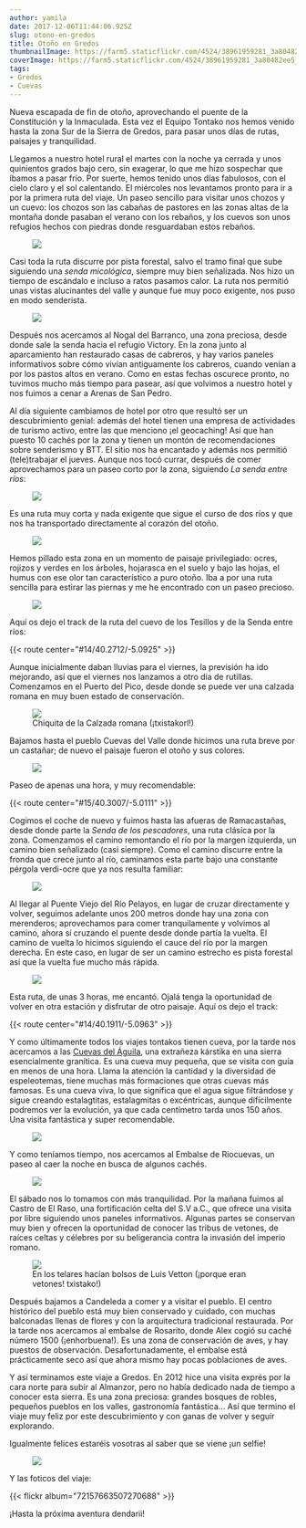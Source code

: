 ```yaml
---
author: yamila
date: 2017-12-06T11:44:06.925Z
slug: otono-en-gredos
title: Otoño en Gredos
thumbnailImage: https://farm5.staticflickr.com/4524/38961959281_3a80482ee5_c.jpg
coverImage: https://farm5.staticflickr.com/4524/38961959281_3a80482ee5_c.jpg
tags:
- Gredos
- Cuevas
---
```



Nueva escapada de fin de otoño, aprovechando el puente de la Constitución y la Inmaculada. Esta vez el Equipo Tontako nos hemos venido hasta la zona Sur de la Sierra de Gredos, para pasar unos días de rutas, paisajes y tranquilidad.

<!--more-->

Llegamos a nuestro hotel rural el martes con la noche ya cerrada y unos quinientos grados bajo cero, sin exagerar, lo que me hizo sospechar que íbamos a pasar frío. Por suerte, hemos tenido unos días fabulosos, con el cielo claro y el sol calentando. El miércoles nos levantamos pronto para ir a por la primera ruta del viaje. Un paseo sencillo para visitar unos chozos y un cuevo: los chozos son las cabañas de pastores en las zonas altas de la montaña donde pasaban el verano con los rebaños, y los cuevos son unos refugios hechos con piedras donde resguardaban estos rebaños.

<figure>
<img src="https://farm5.staticflickr.com/4564/38074068055_c3cbd55b05_c.jpg" />
<figcaption></figcaption>
</figure>

Casi toda la ruta discurre por pista forestal, salvo el tramo final que sube siguiendo una <em>senda micológica</em>, siempre muy bien señalizada. Nos hizo un tiempo de escándalo e incluso a ratos pasamos calor. La ruta nos permitió unas vistas alucinantes del valle y aunque fue muy poco exigente, nos puso en modo senderista.

<figure>
<img src="https://farm5.staticflickr.com/4594/38244079304_1374731cd4_c.jpg"/>
<figcaption></figcaption>
</figure>

Después nos acercamos al Nogal del Barranco, una zona preciosa, desde donde sale la senda hacia el refugio Victory. En la zona junto al aparcamiento han restaurado casas de cabreros, y hay varios paneles informativos sobre cómo vivían antiguamente los cabreros, cuando venían a por los pastos altos en verano. Como en estas fechas oscurece pronto, no tuvimos mucho más tiempo para pasear, así que volvimos a nuestro hotel y nos fuimos a cenar a Arenas de San Pedro.

Al día siguiente cambiamos de hotel por otro que resultó ser un descubrimiento genial: además del hotel tienen una empresa de actividades de turismo activo, entre las que menciono ¡el geocaching! Así que han puesto 10 cachés por la zona y tienen un montón de recomendaciones sobre senderismo y BTT. El sitio nos ha encantado y además nos permitió (tele)trabajar el jueves. Aunque nos tocó currar, después de comer aprovechamos para un paseo corto por la zona, siguiendo <em>La senda entre ríos</em>:

<figure>
<img src="https://farm5.staticflickr.com/4732/38245288964_fb201c0cf1_c.jpg" />
<figcaption></figcaption>
</figure>

Es una ruta muy corta y nada exigente que sigue el curso de dos ríos y que nos ha transportado directamente al corazón del otoño.

<figure>
<img src="https://farm5.staticflickr.com/4684/38924934152_9e12f22b7f_c.jpg" />
<figcaption></figcaption>
</figure>

Hemos pillado esta zona en un momento de paisaje privilegiado: ocres, rojizos y verdes en los árboles, hojarasca en el suelo y bajo las hojas, el humus con ese olor tan característico a puro otoño. Iba a por una ruta sencilla para estirar las piernas y me he encontrado con un paseo precioso.

<figure>
<img src="https://farm5.staticflickr.com/4571/38075476505_fe8a1df0e1_c.jpg" />
<figcaption></figcaption>
</figure>

Aquí os dejo el track de la ruta del cuevo de los Tesillos y de la Senda entre ríos:

{{< route center="#14/40.2712/-5.0925" >}}

Aunque inicialmente daban lluvias para el viernes, la previsión ha ido mejorando, así que el viernes nos lanzamos a otro día de rutillas. Comenzamos en el Puerto del Pico, desde donde se puede ver una calzada romana en muy buen estado de conservación.

<figure>
<img src="https://farm5.staticflickr.com/4738/38961913431_edd00d0d69_c.jpg" />
<figcaption>Chiquita de la Calzada romana (¡txistakorl!)</figcaption>
</figure>

Bajamos hasta el pueblo Cuevas del Valle donde hicimos una ruta breve por un castañar; de nuevo el paisaje fueron el otoño y sus colores.

<figure>
<img src="https://farm5.staticflickr.com/4517/38076059165_4d2bee3540_c.jpg" />
<figcaption></figcaption>
</figure>

Paseo de apenas una hora, y muy recomendable:

{{< route center="#15/40.3007/-5.0111" >}}

Cogimos el coche de nuevo y fuimos hasta las afueras de Ramacastañas, desde donde parte la <em>Senda de los pescadores</em>, una ruta clásica por la zona. Comenzamos el camino remontando el río por la margen izquierda, un camino bien señalizado (casi siempre). Como el camino discurre entre la fronda que crece junto al río, caminamos esta parte bajo una constante pérgola verdi-ocre que ya nos resulta familiar:

<figure>
<img src="https://farm5.staticflickr.com/4634/27185138099_6888a9838f_c.jpg" />
<figcaption></figcaption>
</figure>

Al llegar al Puente Viejo del Río Pelayos, en lugar de cruzar directamente y volver, seguimos adelante unos 200 metros donde hay una zona con merenderos; aprovechamos para comer tranquilamente y volvimos al camino, ahora sí cruzando el puente desde donde partía la vuelta. El camino de vuelta lo hicimos siguiendo el cauce del río por la margen derecha. En este caso, en lugar de ser un camino estrecho es pista forestal así que la vuelta fue mucho más rápida.

<figure>
<img src="https://farm5.staticflickr.com/4594/24098029857_1ee73932cc_c.jpg" />
<figcaption></figcaption>
</figure>

Esta ruta, de unas 3 horas, me encantó. Ojalá tenga la oportunidad de volver en otra estación y disfrutar de otro paisaje. Aquí os dejo el track:

{{< route center="#14/40.1911/-5.0963" >}}

Y como últimamente todos los viajes tontakos tienen cueva, por la tarde nos acercamos a las <a href="TODO" target="_new">Cuevas del Águila</a>, una extrañeza kárstika en una sierra esencialmente granítica. Es una cueva muy pequeña, que se visita con guía en menos de una hora. Llama la atención la cantidad y la diversidad de espeleotemas, tiene muchas más formaciones que otras cuevas más famosas. Es una cueva viva, lo que significa que el agua sigue filtrándose y sigue creando estalagtitas, estalagmitas o excéntricas, aunque difícilmente podremos ver la evolución, ya que cada centímetro tarda unos 150 años. Una visita fantástica y super recomendable.

<figure>
<img src="https://farm5.staticflickr.com/4556/38926434672_71c858a153_c.jpg" />
<figcaption></figcaption>
</figure>

Y como teníamos tiempo, nos acercamos al Embalse de Riocuevas, un paseo al caer la noche en busca de algunos cachés.

<figure>
<img src="https://farm5.staticflickr.com/4647/38926650782_f0b5fecd0c_c.jpg" />
<figcaption></figcaption>
</figure>

El sábado nos lo tomamos con más tranquilidad. Por la mañana fuimos al Castro de El Raso, una fortificación celta del S.V a.C., que ofrece una visita por libre siguiendo unos paneles informativos. Algunas partes se conservan muy bien y ofrecen la oportunidad de conocer las tribus de vetones, de raíces celtas y célebres por su beligerancia contra la invasión del imperio romano.

<figure>
<img src="https://farm5.staticflickr.com/4580/38923287772_4d515fa4d7_c.jpg" />
<figcaption>En los telares hacían bolsos de Luis Vetton (¡porque eran vetones! txistako!)</figcaption>
</figure>

Después bajamos a Candeleda a comer y a visitar el pueblo. El centro histórico del pueblo está muy bien conservado y cuidado, con muchas balconadas llenas de flores y con la arquitectura tradicional restaurada. Por la tarde nos acercamos al embalse de Rosarito, donde Alex cogió su caché número 1500 (¡enhorbuena!). Es una zona de conservación de aves, y hay puestos de observación. Desafortunadamente, el embalse está prácticamente seco así que ahora mismo hay pocas poblaciones de aves.

Y así terminamos este viaje a Gredos. En 2012 hice una visita exprés por la cara norte para subir al Almanzor, pero no había dedicado nada de tiempo a conocer esta sierra. Es una zona preciosa: grandes bosques de robles, pequeños pueblos en los valles, gastronomía fantástica... Así que termino el viaje muy feliz por este descubrimiento y con ganas de volver y seguir explorando.

Igualmente felices estaréis vosotras al saber que se viene ¡un selfie!

<figure>
<img src="https://farm5.staticflickr.com/4551/38074072745_eb16bd577e_c.jpg" />
<figcaption></figcaption>
</figure>

Y las foticos del viaje:

{{< flickr album="72157663507270688" >}}

¡Hasta la próxima aventura dendarii!
